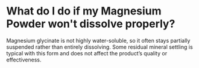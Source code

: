 # What do I do if my Magnesium Powder won't dissolve properly?

Magnesium glycinate is not highly water-soluble, so it often stays partially suspended rather than entirely dissolving. Some residual mineral settling is typical with this form and does not affect the product’s quality or effectiveness.